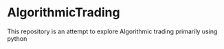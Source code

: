 # AlgorithmicTrading
This repository is an attempt to explore Algorithmic trading primarily using python
